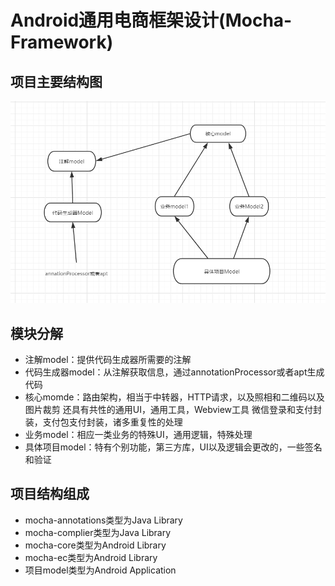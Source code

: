 # Android通用电商框架设计(Mocha-Framework)

## 项目主要结构图
![](https://github.com/jackytallow/Mocha-Framework/blob/master/contrut.png)



## 模块分解
- 注解model：提供代码生成器所需要的注解
- 代码生成器model：从注解获取信息，通过annotationProcessor或者apt生成代码
- 核心momde：路由架构，相当于中转器，HTTP请求，以及照相和二维码以及图片裁剪
还具有共性的通用UI，通用工具，Webview工具
微信登录和支付封装，支付包支付封装，诸多重复性的处理
- 业务model：相应一类业务的特殊UI，通用逻辑，特殊处理
- 具体项目model：特有个别功能，第三方库，UI以及逻辑会更改的，一些签名和验证

## 项目结构组成
- mocha-annotations类型为Java Library
- mocha-complier类型为Java Library
- mocha-core类型为Android Library
- mocha-ec类型为Android Library
- 项目model类型为Android Application


